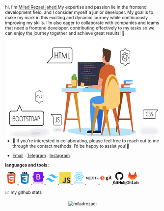 hi, i'm [Milad Rezaei jahed](https://github.com/miladrezaei),My expertise and passion lie in the frontend development field, and I consider myself a junior developer.
My goal is to make my mark in this exciting and dynamic journey while continuously improving my skills. I’m also eager to collaborate with companies and teams that need a frontend developer, contributing effectively to my tasks so we can enjoy the journey together and achieve great results! 🚀

<p>
  <img align="right" alt="GIF" src="https://github.com/miladrezaei/miladrezaei/blob/main/front-end-developer.gif" width="500" height="320" /></p>
  
- 💼 If you’re interested in collaborating, please feel free to reach out to me through the contact methods.
I’d be happy to assist you!💬

- [Email](mailto:miladrezaei522@gmail.com) . [Telegram](https://t.me/millad_jahed) . [Instagram](https://instagram.com/millad.jahed) 

 

**languages and tools:**  
<p align="left"> <a href="https://www.w3schools.com/html/" target="_blank" rel="noreferrer"> <img src="https://raw.githubusercontent.com/devicons/devicon/master/icons/html5/html5-original-wordmark.svg" alt="html5 icon" width="40" height="40"/> </a> <a href="https://www.w3schools.com/css/" target="_blank" rel="noreferrer"> <img src="https://raw.githubusercontent.com/devicons/devicon/master/icons/css3/css3-original-wordmark.svg" alt="css3 icon" width="40" height="40"/> </a> <a href="https://getbootstrap.com/" target="_blank" rel="noreferrer"> <img src="https://raw.githubusercontent.com/devicons/devicon/master/icons/bootstrap/bootstrap-original-wordmark.svg" alt="bootstrap icon" width="40" height="40"/> </a> <a href="https://tailwindcss.com/" target="_blank" rel="noreferrer"> <img src="https://raw.githubusercontent.com/devicons/devicon/master/icons/tailwindcss/tailwindcss-original.svg" alt="tailwindcss icon" width="40" height="40"/> </a> <a href="https://www.w3schools.com/js/js_intro.asp" target="_blank" rel="noreferrer"> <img src="https://raw.githubusercontent.com/devicons/devicon/master/icons/javascript/javascript-original.svg" alt="javascript icon" width="40" height="40"/> </a> <a href="https://react.dev/" target="_blank" rel="noreferrer"> <img src="https://raw.githubusercontent.com/devicons/devicon/master/icons/react/react-original-wordmark.svg" alt="react icon" width="40" height="40"/> </a> <a href="https://nextjs.org/" target="_blank" rel="noreferrer"> <img src="https://raw.githubusercontent.com/devicons/devicon/master/icons/nextjs/nextjs-original-wordmark.svg" alt="nextjs icon" width="40" height="40"/> </a><a href="https://git-scm.com/" target="_blank" rel="noreferrer"> <img src="https://raw.githubusercontent.com/devicons/devicon/master/icons/git/git-original-wordmark.svg" alt="git icon" width="40" height="40"/> </a> <a href="https://github.com/" target="_blank" rel="noreferrer"> <img src="https://raw.githubusercontent.com/devicons/devicon/master/icons/github/github-original-wordmark.svg" alt="github icon" width="40" height="40"/> </a> <a href="https://about.gitlab.com/" target="_blank" rel="noreferrer"> <img src="https://raw.githubusercontent.com/devicons/devicon/master/icons/gitlab/gitlab-original-wordmark.svg" alt="gitlab icon" width="40" height="40"/> </a> </p>



📈 my github stats

<p align="center"> <img src="https://github-readme-stats.vercel.app/api?username=miladrezaei&show_icons=true&theme=gotham" alt="miladrezaei" />

